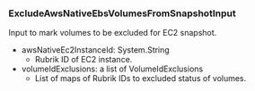 ### ExcludeAwsNativeEbsVolumesFromSnapshotInput
Input to mark volumes to be excluded for EC2 snapshot.

- awsNativeEc2InstanceId: System.String
  - Rubrik ID of EC2 instance.
- volumeIdExclusions: a list of VolumeIdExclusions
  - List of maps of Rubrik IDs to excluded status of volumes.
